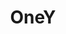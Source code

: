 ---
title: OneY
crosslinks:
- autotldr
- MensLib
- youtubot
- youtubefactsbot
- HailCorporate
- FAUncensored
- SampleSize
- TheBluePill
- autourbanbot
- legaladvice
- relationships
- AskHistorians
- news
- AskMen
- '2013'
- Showerthoughts
- TwoXChromosomes
- Fitness
- TopMindsOfReddit
- tifu
---